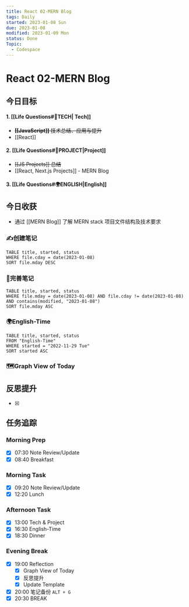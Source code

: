 ```yaml
---
title: React 02-MERN Blog
tags: Daily
started: 2023-01-08 Sun
due: 2023-01-08
modified: 2023-01-09 Mon
status: Done
Topic:
  - Codespace
---
```

# React 02-MERN Blog
## 今日目标
#### 1. [[Life Questions#🚀TECH| Tech]]
- ~~**[[JavaScript]]** 技术总结、应用与提升~~
- [[React]] 
#### 2. [[Life Questions#🚀PROJECT|Project]]
- ~~[[JS Projects]] 总结~~
- [[React, Next.js Projects]] - MERN Blog
#### 3. [[Life Questions#🌍ENGLISH|English]]

## 今日收获
- 通过 [[MERN Blog]] 了解 MERN stack 项目文件结构及技术要求
### ✍️创建笔记

```dataview
TABLE title, started, status
WHERE file.cday = date(2023-01-08)
SORT file.mday DESC
```

### 📝完善笔记

```dataview
TABLE title, started, status
WHERE file.mday = date(2023-01-08) AND file.cday != date(2023-01-08) AND contains(modified, "2023-01-08")
SORT file.mday ASC
```

### 🌍English-Time

```dataview
TABLE title, started, status
FROM "English-Time"
WHERE started = "2022-11-29 Tue"
SORT started ASC
```

### 🗺️Graph View of Today

## 反思提升
- [x] 
## 任务追踪
### Morning Prep
- [x] 07:30 Note Review/Update
- [x] 08:40 Breakfast
### Morning Task
- [x] 09:20 Note Review/Update
- [x] 12:20 Lunch
### Afternoon Task
- [x] 13:00 Tech & Project
- [x] 16:30 English-Time
- [x] 18:30 Dinner
### Evening Break
- [x] 19:00 Reflection
	- [x] Graph View of Today
	- [x] 反思提升
	- [x] Update Template 
- [x] 20:00 笔记备份 `ALT + G`
- [x] 20:30 BREAK